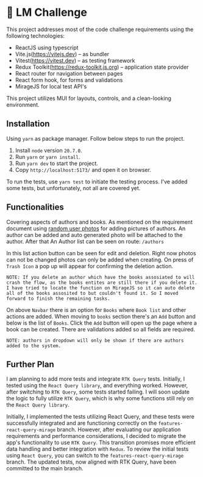 # 📄 LM Challenge

This project addresses most of the code challenge requirements using the following technologies:
- ReactJS using typescript
- Vite.js(https://vitejs.dev) – as bundler
- Vitest(https://vitest.dev) – as testing framework
- Redux Toolkit(https://redux-toolkit.js.org) – application state provider
- React router for navigation between pages
- React form hook, for forms and validations
- MirageJS for local test API's

This project utilizes MUI for layouts, controls, and a clean-looking environment.

## Installation

Using `yarn` as package manager. Follow below steps to run the project.
1. Install `node` version `20.7.0`.
2. Run `yarn` or `yarn install`.
3. Run `yarn dev` to start the project.
4. Copy `http://localhost:5173/` and open it on browser.

To run the tests, use `yarn test` to initiate the testing process. I've added some tests, but unfortunately, not all are covered yet.

## Functionalities

Covering aspects of authors and books.
As mentioned on the requirement document using [random user photos](https://randomuser.me/photos) for adding pictures of authors.
An author can be added and auto generated photo will be attached to the author.
After that An Author list can be seen on route: `/authors`

In this list action button can be seen for edit and deletion. Right now photos can not be changed photos can only be added when creating.
On press of `Trash Icon` a pop up will appear for confirming the deletion action.

``NOTE: If you delete an author which have the books assosiated to will crash the flow, as the books entites are still there if you delete it. I have tried to locate the function on MirageJS so it can auto delete all of the books assosited to but couldn't found it. So I moved forward to finish the remaining tasks.``

On above `Navbar` there is an option for `Books` where `Book list` and other actions are added.
When moving to `books` section there's an `Add` button and below is the list of `Books`.
Click the `Add` button will open up the page where a book can be created.
There are validations added so all fields are required.

`NOTE: authors in dropdown will only be shown if there are authors added to the system.`

## Further Plan

I am planning to add more tests and integrate `RTK Query` tests. Initially, I tested using the `React Query library`, and everything worked. However, after switching to `RTK Query`, some tests started failing. I will soon update the logic to fully utilize `RTK Query`, which is why some functions still rely on the `React Query library`.

Initially, I implemented the tests utilizing React Query, and these tests were successfully integrated and are functioning correctly on the `features-react-query-mirage` branch.
However, after evaluating our application requirements and performance considerations, I decided to migrate the app's functionality to use `RTK Query`. This transition promises more efficient data handling and better integration with `Redux`.
To review the initial tests using `React Query`, you can switch to the `features-react-query-mirage` branch. The updated tests, now aligned with RTK Query, have been committed to the main branch.
